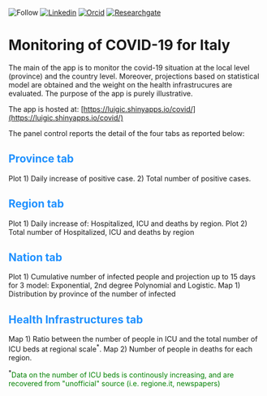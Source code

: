 ![Follow](https://img.shields.io/twitter/follow/luigi_cesarini?style=social)
[![Linkedin](https://img.shields.io/badge/-LinkedIn-blue?style=flat&logo=Linkedin&logoColor=white)](https://www.linkedin.com/in/luigi-cesarini-40826ab4/)
[![Orcid](https://img.shields.io/badge/-Orcid-white?style=flat&labelColor=white&logo=orcid&logoColor=green)](https://orcid.org/0000-0001-7525-9613)
[![Researchgate](https://img.shields.io/badge/-ResearchGate-green?style=flat&labelColor=green&logo=researchgate&logoColor=white)](https://www.researchgate.net/profile/Luigi-Cesarini)
# Monitoring of COVID-19 for Italy 
The main of the app is to monitor the covid-19 situation at the local level (province) and the country level. 
Moreover, projections based on statistical model are obtained and the weight on the health infrastrucures are evaluated.
The purpose of the app is purely illustrative.

The app is hosted at: [https://luigic.shinyapps.io/covid/](https://luigic.shinyapps.io/covid/)

The panel control reports the detail of the four tabs as reported below:

## <a style="color:dodgerblue">Province tab</a>

Plot 1) Daily increase of positive case. 2) Total number of positive cases.

## <a style="color:dodgerblue">Region tab</a>

Plot 1) Daily increase of: Hospitalized, ICU and deaths by region. Plot 2) Total number of Hospitalized, ICU and deaths by region

## <a style="color:dodgerblue">Nation tab</a>

Plot 1) Cumulative number of infected people and projection up to 15 days for 3 model: Exponential, 2nd degree Polynomial and Logistic. Map 1) Distribution by province of the number of infected

## <a style="color:dodgerblue">Health Infrastructures tab</a>

Map 1) Ratio between the number of people in ICU and the total number of ICU beds at regional scale<sup>*</sup>. 
Map 2) Number of people in deaths for each region.  
 
<sup>*</sup><a style="color:green;">Data on the number of ICU beds is continously increasing, and are recovered from "unofficial" source (i.e. regione.it, newspapers)</a>
